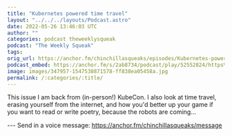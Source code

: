 ```yaml
---
title: "Kubernetes powered time travel"
layout: "../../../layouts/Podcast.astro"
date: 2022-05-26 13:46:03 UTC
author: ""
categories: podcast theweeklysqueak
podcast: "The Weekly Squeak"
tags: 
orig_url: https://anchor.fm/chinchillasqueaks/episodes/Kubernetes-powered-time-travel-e1j29lo
podcast_embed: https://anchor.fm/s/2ab8734/podcast/play/52552824/https%3A%2F%2Fd3ctxlq1ktw2nl.cloudfront.net%2Fstaging%2F2022-4-25%2F05e9d9b9-0909-90ec-1b75-e568512030ee.mp3
image: images/347957-1547538871578-ff838ea05458a.jpg
permalink: /:categories/:title/
---
```

This issue I am back from (in-person!) KubeCon. I also look at time travel, erasing yourself from the internet, and how you'd better up your game if you want to read or write poetry, because the robots are coming…

--- Send in a voice message: https://anchor.fm/chinchillasqueaks/message